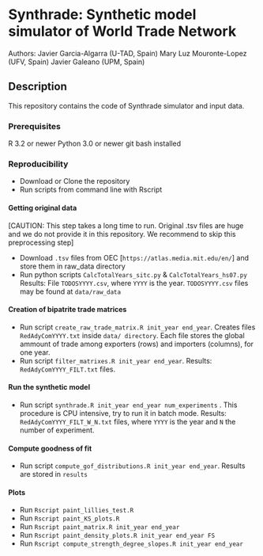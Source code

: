 # Synthrade: Synthetic model simulator of World Trade Network

Authors: Javier Garcia-Algarra (U-TAD, Spain)
         Mary Luz Mouronte-Lopez (UFV, Spain)
         Javier Galeano (UPM, Spain)


## Description

This repository contains the code of Synthrade simulator and input data.

### Prerequisites

R 3.2 or newer
Python 3.0 or newer
git bash installed


### Reproducibility

- Download or Clone the repository
- Run scripts from command line with Rscript

#### Getting original data

[CAUTION: This step takes a long time to run. Original .tsv files are huge and we do not provide it in this repository. We recommend to skip this preprocessing step]

- Download `.tsv` files from OEC [`https://atlas.media.mit.edu/en/`] and store them in raw_data directory
- Run python scripts `CalcTotalYears_sitc.py` & `CalcTotalYears_hs07.py` Results: File `TODOSYYYY.csv`, where `YYYY` is the year. `TODOSYYYY.csv` files may be found at `data/raw_data`

#### Creation of bipatrite trade matrices

- Run script `create_raw_trade_matrix.R init_year end_year`. Creates files `RedAdyComYYYY.txt` inside `data/ directory`. Each file stores the global ammount of trade among exporters (rows) and importers (columns), for one year.
- Run script `filter_matrixes.R init_year end_year`. Results: `RedAdyComYYYY_FILT.txt` files.

#### Run the synthetic model

- Run script `synthrade.R init_year end_year num_experiments` . This procedure is CPU intensive, try to run it in batch mode. Results: `RedAdyComYYYY_FILT_W_N.txt` files, where `YYYY` is the year and `N` the number of experiment.

#### Compute goodness of fit
- Run script `compute_gof_distributions.R init_year end_year`. Results are stored in `results`

#### Plots
- Run `Rscript paint_lillies_test.R`
- Run `Rscript paint_KS_plots.R`
- Run `Rscript paint_matrix.R init_year end_year`
- Run `Rscript paint_density_plots.R init_year end_year FS`
- Run `Rscript compute_strength_degree_slopes.R init_year end_year`

